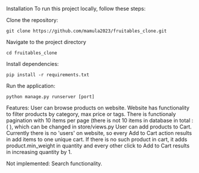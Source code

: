 Installation
To run this project locally, follow these steps:

Clone the repository:

```
git clone https://github.com/mamula2023/fruitables_clone.git
```

Navigate to the project directory
```
cd fruitables_clone
```


Install dependencies:
```
pip install -r requirements.txt
```

Run the application:
```
python manage.py runserver [port]
```


Features:
User can browse products on website. Website has functionality to filter products by category, max price or tags.
There is functionaly pagination with 10 items per page (there is not 10 items in database in total :(   ), which can be changed in store/views.py
User can add products to Cart. Currently there is no 'users' on website, so every Add to Cart action results in add items to one unique cart.
If there is no such product in cart, it adds product.min_weight in quantity and every other click to Add to Cart results in increasing quantity by 1.

Not implemented: Search functionality.

